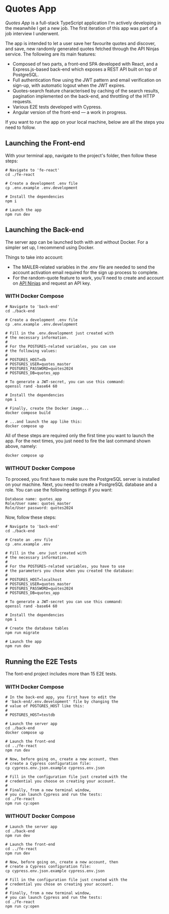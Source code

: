 # Quotes App

_Quotes App_ is a full-stack TypeScript application I'm actively developing in the meanwhile I get a new job. The first iteration of this app was part of a job interview I underwent.

The app is intended to let a user save her favourite quotes and discover, and save, new randomly generated quotes fetched through the API Ninjas service. The following are its main features:

- Composed of two parts, a front-end SPA developed with React, and a Express.js-based back-end which exposes a REST API built on top of PostgreSQL.
- Full authentication flow using the JWT pattern and email verification on sign-up, with automatic logout when the JWT expires.
- Quotes-search feature characterised by caching of the search results, pagination implemented on the back-end, and throttling of the HTTP requests.
- Various E2E tests developed with Cypress.
- Angular version of the front-end — a work in progress.

If you want to run the app on your local machine, below are all the steps you need to follow.

## Launching the Front-end

With your terminal app, navigate to the project's folder, then follow these steps:

```
# Navigate to 'fe-react'
cd ./fe-react

# Create a development .env file
cp .env.example .env.development

# Install the dependencies
npm i

# Launch the app
npm run dev
```

## Launching the Back-end

The server app can be launched both with and without Docker. For a simpler set up, I recommend using Docker.

Things to take into account:

- The MAILER-related variables in the .env file are needed to send the account activation email required for the sign up process to complete.
- For the random-quote feature to work, you'll need to create and account on [API Ninjas](https://api-ninjas.com/) and request an API key.

### WITH Docker Compose

```
# Navigate to 'back-end'
cd ./back-end

# Create a development .env file
cp .env.example .env.development

# Fill in the .env.development just created with
# the necessary information.
#
# For the POSTGRES-related variables, you can use
# the following values:
#
# POSTGRES_HOST=db
# POSTGRES_USER=quotes_master
# POSTGRES_PASSWORD=quotes2024
# POSTGRES_DB=quotes_app

# To generate a JWT-secret, you can use this command:
openssl rand -base64 60

# Install the dependencies
npm i

# Finally, create the Docker image...
docker compose build

# ...and launch the app like this:
docker compose up
```

All of these steps are required only the first time you want to launch the app. For the next times, you just need to fire the last command shown above, namely:

```
docker compose up
```

### WITHOUT Docker Compose

To proceed, you first have to make sure the PostgreSQL server is installed on your machine. Next, you need to create a PostgreSQL database and a role. You can use the following settings if you want:

```
Database name: quotes_app
Role/User name: quotes_master
Role/User password: quotes2024
```

Now, follow these steps:

```
# Navigate to 'back-end'
cd ./back-end

# Create an .env file
cp .env.example .env

# Fill in the .env just created with
# the necessary information.
#
# For the POSTGRES-related variables, you have to use
# the parameters you chose when you created the database:
#
# POSTGRES_HOST=localhost
# POSTGRES_USER=quotes_master
# POSTGRES_PASSWORD=quotes2024
# POSTGRES_DB=quotes_app

# To generate a JWT-secret you can use this command:
openssl rand -base64 60

# Install the dependencies
npm i

# Create the database tables
npm run migrate

# Launch the app
npm run dev
```

## Running the E2E Tests

The font-end project includes more than 15 E2E tests.

### WITH Docker Compose

```
# In the back-end app, you first have to edit the
# 'back-end/.env.development' file by changing the
# value of POSTGRES_HOST like this:
#
# POSTGRES_HOST=testdb

# Launch the server app
cd ./back-end
docker compose up

# Launch the front-end
cd ../fe-react
npm run dev

# Now, before going on, create a new account, then
# create a Cypress configuration file:
cp cypress.env.json.example cypress.env.json

# Fill in the configuration file just created with the
# credential you choose on creating your account.
#
# Finally, from a new terminal window,
# you can launch Cypress and run the tests:
cd ./fe-react
npm run cy:open
```

### WITHOUT Docker Compose

```
# Launch the server app
cd ./back-end
npm run dev

# Launch the front-end
cd ../fe-react
npm run dev

# Now, before going on, create a new account, then
# create a Cypress configuration file:
cp cypress.env.json.example cypress.env.json

# Fill in the configuration file just created with the
# credential you chose on creating your account.
#
# Finally, from a new terminal window,
# you can launch Cypress and run the tests:
cd ./fe-react
npm run cy:open
```
